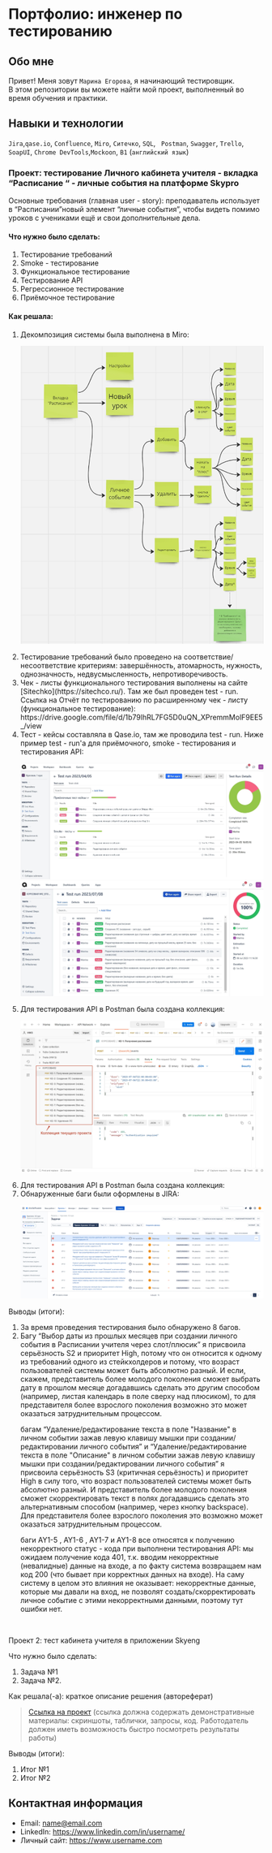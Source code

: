 # Портфолио: инженер по тестированию

## Обо мне 

Привет! Меня зовут ``Марина Егорова``, я начинающий тестировщик. <br>
В этом репозитории вы можете найти мой проект, выполненный во время обучения и практики.
<br>

## Навыки и технологии
``Jira``,``qase.io``, ``Confluence``, ``Miro``, ``Ситечко``, ``SQL``, `` Postman``, ``Swagger``, ``Trello``, <br>
``SoapUI``, ``Chrome DevTools``,``Mockoon``, ``B1`` (``английский язык``)




### Проект: тестирование Личного кабинета учителя - вкладка “Расписание “ - личные события на платформе Skypro

<p> Основные требования (главная user - story): преподаватель использует в “Расписании”новый элемент “личные события”, чтобы видеть помимо уроков с учениками ещё и свои дополнительные дела. </p>

#### Что нужно было сделать:
<ol>
  <li> Тестирование требований </li>
  <li> Smoke - тестирование </li>
  <li> Функциональное тестирование </li>
  <li> Тестирование API </li> 
  <li> Регрессионное тестирование </li>
  <li> Приёмочное тестирование </li>
   
</ol>

#### Как решала:

<ol>
<li> Декомпозиция системы была выполнена в Miro: </li>
  
![Decomposition_Miro_Personal events](https://github.com/EgorovaMarinaMyGit/RepositoryOfMarina/blob/main/Decomposition_Miro_Personal%20events.jpg)

<li> Тестирование требований было проведено на соответствие/несоответствие критериям: завершённость,  атомарность, нужность, однозначность, 
  недвусмысленность, непротиворечивость. </li>

<li> Чек - листы функционального тестирования выполнены на сайте [Sitechko](https://sitechco.ru/). 
  Там  же был проведен  test - run. </li>
Ссылка на Отчёт по тестированию по расширенному чек - листу (функциональное тестирование): https://drive.google.com/file/d/1b79lhRL7FG5D0uQN_XPremmMolF9EE5_/view

  
<li> Тест - кейсы составляла в Qase.io, там же проводила test - run. Ниже пример test - run'а для приёмочного, smoke - тестирования и тестирования API: </li>

![Test run_Qase io_smoke&acceptance](https://github.com/EgorovaMarinaMyGit/RepositoryOfMarina/blob/main/Test%20run_Qase%20io_smoke%26acceptance.jpg)
![Test run_Qase io_API](https://github.com/EgorovaMarinaMyGit/RepositoryOfMarina/blob/main/Test%20run_Qase%20io_API.jpg)



<li> Для тестирования API в Postman была создана коллекция: </li>

![ICollection_Postman_REST API](https://github.com/EgorovaMarinaMyGit/RepositoryOfMarina/blob/main/Collection_Postman_REST%20API.jpg)


<li> Для тестирования API в Postman была создана коллекция: </li>


<li> Обнаруженные баги были оформлены в JIRA: </li>

![Bugs_Jira](https://github.com/EgorovaMarinaMyGit/RepositoryOfMarina/blob/main/Bugs_Jira.jpg)

</ol>


 
 <p>Выводы (итоги):<p>
<ol>
  <li> За время проведения тестирования было обнаружено 8 багов.  </li>
  <li> Багу “Выбор даты из прошлых месяцев при создании личного события в Расписании учителя через слот/плюсик” я присвоила серьёзность S2 и приоритет High, потому что он относится к одному из требований одного из стейкхолдеров и потому, что возраст пользователей системы может быть абсолютно разный. И если, скажем, представитель более молодого поколения сможет выбрать дату в прошлом месяце догадавшись сделать это другим способом (например, листая календарь в поле сверху над плюсиком), то для представителя более взрослого поколения возможно это может оказаться затруднительным процессом.

багам “Удаление/редактирование текста в поле "Название" в личном событии зажав левую клавишу мышки при создании/редактировании личного события” и “Удаление/редактирование текста в поле "Описание" в личном событии зажав левую клавишу мышки при создании/редактировании личного события” я присвоила серьёзность S3 (критичная серьёзность) и приоритет High в силу того, что возраст пользователей системы может быть абсолютно разный. И представитель более молодого поколения сможет скорректировать текст в полях догадавшись сделать это альтернативным способом (например, через кнопку backspace). Для представителя более взрослого поколения это возможно может оказаться затруднительным процессом.

баги AY1-5 , AY1-6 , AY1-7  и AY1-8 все относятся к получению некорректного статус - кода при выполнени тестирования API: мы ожидаем получение кода 401, т.к. вводим некорректные (невалидные) данные на входе, а по факту система возвращаем нам код 200 (что бывает при корректных данных на входе). На саму систему в целом это влияния не оказывает: некорректные данные, которые мы давали на вход, не позволят создать/скорректировать личное событие с этими некорректными данными, поэтому тут ошибки нет.</li>
</ol>


<br> 

<p> Проект 2: тест кабинета учителя в приложении Skyeng</p>
<p>Что нужно было сделать:<p>
<ol>
  <li>Задача №1</li>
  <li>Задача №2.</li>
</ol>

<p>Как решала(-а): краткое описание решения (автореферат)<p>

>  <a href="https://fogen.notion.site/fogen/1-2-Web-REST-API-Postman-5f1700d11e1840b2a4e244b38cb0190f">Ссылка на проект</a>
  (ссылка должна содержать демонстративные материалы: скриншоты, таблички, запросы, код. Работодатель должен иметь возможность быстро посмотреть результаты работы)
 
 <p>Выводы (итоги):<p>
<ol>
  <li>Итог №1</li>
  <li>Итог №2</li>
</ol>



## Контактная информация
- Email: name@email.com
- LinkedIn: https://www.linkedin.com/in/username/
- Личный сайт: https://www.username.com
